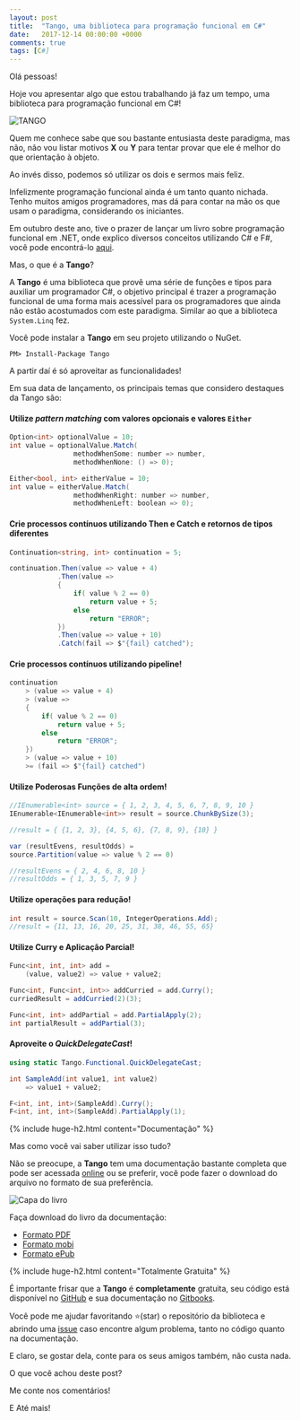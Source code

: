 ```yaml
---
layout: post
title:  "Tango, uma biblioteca para programação funcional em C#"
date:   2017-12-14 00:00:00 +0000
comments: true
tags: [C#]
---
```


Olá pessoas!

Hoje vou apresentar algo que estou trabalhando já faz um tempo, uma biblioteca para programação funcional em C#!

![TANGO](https://gabrielschade.gitbooks.io/tango-br/content/assets/logo%20tango.png)

Quem me conhece sabe que sou bastante entusiasta deste paradigma, mas não, não vou listar motivos **X** ou **Y** para tentar provar que ele é melhor do que orientação à objeto.

Ao invés disso, podemos só utilizar os dois e sermos mais feliz.

Infelizmente programação funcional ainda é um tanto quanto nichada. Tenho muitos amigos programadores, mas dá para contar na mão os que usam o paradigma, considerando os iniciantes.

Em outubro deste ano, tive o prazer de lançar um livro sobre programação funcional em .NET, onde explico diversos conceitos utilizando C# e F#, você pode encontrá-lo [aqui](https://www.casadocodigo.com.br/products/livro-programacao-funcional-net).

Mas, o que é a **Tango**?

A **Tango** é uma biblioteca que provê uma série de funções e tipos para auxiliar um programador C#, o objetivo principal é trazer a programação funcional de uma forma mais acessível para os programadores que ainda não estão acostumados com este paradigma. Similar ao que a biblioteca `System.Linq` fez.

Você pode instalar a **Tango** em seu projeto utilizando o NuGet.

```
PM> Install-Package Tango
```

A partir daí é só aproveitar as funcionalidades!

Em sua data de lançamento, os principais temas que considero destaques da Tango são:

#### Utilize *pattern matching* com valores opcionais e valores `Either`

```csharp
Option<int> optionalValue = 10;
int value = optionalValue.Match(
                methodWhenSome: number => number,
                methodWhenNone: () => 0);

Either<bool, int> eitherValue = 10;
int value = eitherValue.Match(
                methodWhenRight: number => number,
                methodWhenLeft: boolean => 0);
```

#### Crie processos contínuos utilizando Then e Catch e retornos de tipos diferentes

```csharp
Continuation<string, int> continuation = 5;

continuation.Then(value => value + 4)
            .Then(value =>
            {
                if( value % 2 == 0)
                    return value + 5;
                else
                    return "ERROR";
            })
            .Then(value => value + 10)
            .Catch(fail => $"{fail} catched");
```
#### Crie processos contínuos utilizando pipeline!

```csharp
continuation
    > (value => value + 4)
    > (value =>
    {
        if( value % 2 == 0)
            return value + 5;
        else
            return "ERROR";
    })
    > (value => value + 10)
    >= (fail => $"{fail} catched")
```

#### Utilize Poderosas Funções de alta ordem!

```csharp
//IEnumerable<int> source = { 1, 2, 3, 4, 5, 6, 7, 8, 9, 10 }
IEnumerable<IEnumerable<int>> result = source.ChunkBySize(3);

//result = { {1, 2, 3}, {4, 5, 6}, {7, 8, 9}, {10} }

var (resultEvens, resultOdds) =
source.Partition(value => value % 2 == 0)

//resultEvens = { 2, 4, 6, 8, 10 }
//resultOdds = { 1, 3, 5, 7, 9 }
```

#### Utilize operações para redução!
```csharp
int result = source.Scan(10, IntegerOperations.Add);
//result = {11, 13, 16, 20, 25, 31, 38, 46, 55, 65}
```

#### Utilize Curry e Aplicação Parcial!
```csharp
Func<int, int, int> add =
    (value, value2) => value + value2;

Func<int, Func<int, int>> addCurried = add.Curry();
curriedResult = addCurried(2)(3);

Func<int, int> addPartial = add.PartialApply(2);
int partialResult = addPartial(3);
```


#### Aproveite o *QuickDelegateCast*!

```csharp
using static Tango.Functional.QuickDelegateCast;

int SampleAdd(int value1, int value2)
    => value1 + value2;

F<int, int, int>(SampleAdd).Curry();
F<int, int, int>(SampleAdd).PartialApply(1);
```

{% include huge-h2.html content="Documentação" %}

Mas como você vai saber utilizar isso tudo? 

Não se preocupe, a **Tango** tem uma documentação bastante completa que pode ser acessada [online](https://gabrielschade.github.io/tango-br) ou se preferir, você pode fazer o download do arquivo no formato de sua preferência.

![Capa do livro](https://gabrielschade.gitbooks.io/tango-br/content/assets/cover-rotated-pt-50.jpg)

Faça download do livro da documentação:

* [Formato PDF](https://www.gitbook.com/download/pdf/book/gabrielschade/tango-br)
* [Formato mobi](https://www.gitbook.com/download/mobi/book/gabrielschade/tango-br)
* [Formato ePub](https://www.gitbook.com/download/epub/book/gabrielschade/tango-br)

{% include huge-h2.html content="Totalmente Gratuita" %}

É importante frisar que a **Tango** é **completamente** gratuita, seu código está disponível no [GitHub](https://github.com/gabrielschade/Tango) e sua documentação no [Gitbooks](https://www.gitbook.com/book/gabrielschade/tango-br).

Você pode me ajudar favoritando ⭐️(star) o repositório da biblioteca e abrindo uma [issue](https://github.com/gabrielschade/Tango/issues) caso encontre algum problema, tanto no código quanto na documentação.

E claro, se gostar dela, conte para os seus amigos também, não custa nada.

O que você achou deste post?

Me conte nos comentários!

E Até mais!